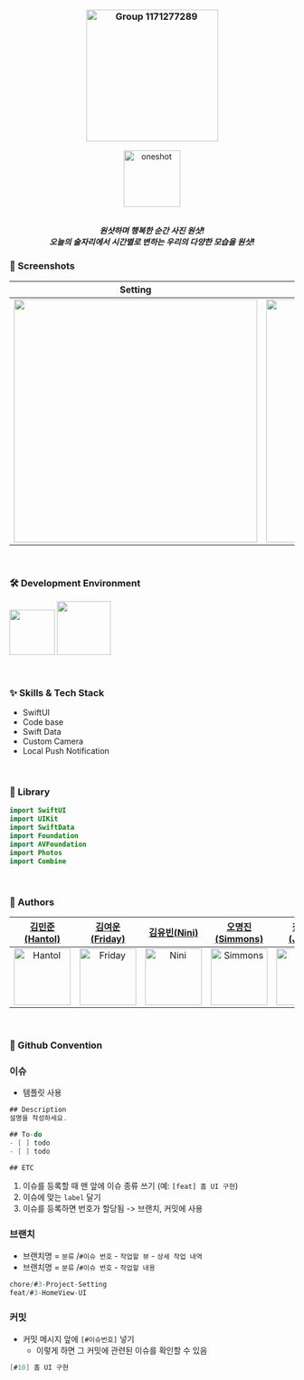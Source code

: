<div align="center"> 
  
### <img width="233" alt="Group 1171277289" src="https://github.com/DeveloperAcademy-POSTECH/2024-MC2-M10-Sandwich/assets/69234788/3eb26531-02e3-423a-bc16-0ed878cbba8d">

<img width="100" alt="oneshot" src="https://github.com/DeveloperAcademy-POSTECH/2024-MC2-M10-Sandwich/assets/69234788/1e0b1c1f-d29d-4ff7-afae-b4ee91f5da3e">

<br/> _**원샷하며 행복한 순간
사진 원샷!**_ <br/>
 _**오늘의 술자리에서 시간별로 변하는
우리의 다양한 모습을 원샷!**_
 
</div>

### 📱 Screenshots
| Setting | Push Notification | Camera | List |
 ------------ | ------------ | ------------ | ------------ |
| <img width="430" src="https://github.com/DeveloperAcademy-POSTECH/2024-MC2-M10-Sandwich/assets/69234788/0c1e36f4-3a91-41d2-8f46-39947c18fb63"> | <img width="430" src="https://github.com/DeveloperAcademy-POSTECH/2024-MC2-M10-Sandwich/assets/69234788/60847d2f-b79e-4f7c-b2c9-af26e97292c9"> | <img width="430" src="https://github.com/DeveloperAcademy-POSTECH/2024-MC2-M10-Sandwich/assets/69234788/00c2d288-322b-4116-9f30-73bf385e06a4"> | <img width="430" src="https://github.com/DeveloperAcademy-POSTECH/2024-MC2-M10-Sandwich/assets/69234788/133edfe7-7d24-47a0-abe6-cbba2019efbd"> |
<br>

### 🛠 Development Environment
<img width="80" src="https://img.shields.io/badge/IOS-17%2B-silver"> <img width="95" src="https://img.shields.io/badge/Xcode-15.3-blue">

<br>

### ✨ Skills & Tech Stack
* SwiftUI
* Code base
* Swift Data
* Custom Camera
* Local Push Notification
<br>

### 🌱 Library
```swift
import SwiftUI
import UIKit
import SwiftData
import Foundation
import AVFoundation
import Photos
import Combine
```
<br>

###  Authors 
| [김민준(Hantol)](https://github.com/thinkySide) | [김여운(Friday)](https://github.com/friday0425) | [김유빈(Nini)](https://github.com/ubeeni) | [오명진(Simmons)](https://github.com/OhMyungJin) | [장종현(Jomir)](https://github.com/jongchang) | [정혜정(Lucia)](https://github.com/DecideJung1221) |
|:---:|:---:|:---:|:---:|:---:|:---:|
|<img width="100" alt="Hantol" src="https://github.com/DeveloperAcademy-POSTECH/2024-MC2-M10-Sandwich/assets/69234788/d9f68889-b5da-4eb4-a986-8b85102d2d04">|<img width="100" alt="Friday" src="https://github.com/DeveloperAcademy-POSTECH/2024-MC2-M10-Sandwich/assets/69234788/9d151b2a-b9e4-4b05-a3a9-c549a6212c24">|<img width="100" alt="Nini" src="https://github.com/DeveloperAcademy-POSTECH/2024-MC2-M10-Sandwich/assets/69234788/ce3dd289-1fbd-4834-824e-bcde40de5d5b">|<img width="100" alt="Simmons" src="https://github.com/DeveloperAcademy-POSTECH/2024-MC2-M10-Sandwich/assets/69234788/d9848150-fc08-4e1b-a3c9-94de53c4cfc2">|<img width="100" alt="Jomir" src="https://github.com/DeveloperAcademy-POSTECH/2024-MC2-M10-Sandwich/assets/69234788/7b241262-96e0-421c-866e-e953183f6699">|<img width="100" alt="Lucia" src="https://github.com/DeveloperAcademy-POSTECH/2024-MC2-M10-Sandwich/assets/69234788/e396a865-e718-435c-af58-a97202d4eabb">|

<br>

### 🔀 Github Convention
### 이슈
- 템플릿 사용
```swift
## Description
설명을 작성하세요.

## To-do
- [ ] todo
- [ ] todo

## ETC
```
1. 이슈를 등록할 때 맨 앞에 이슈 종류 쓰기 (예: `[feat] 홈 UI 구현`)
2. 이슈에 맞는 `label` 달기
3. 이슈를 등록하면 번호가 할당됨 -> 브랜치, 커밋에 사용

### 브랜치
- 브랜치명 = `분류` /`#이슈 번호` - `작업할 뷰` - `상세 작업 내역`
- 브랜치명 = `분류` /`#이슈 번호` - `작업할 내용`
```swift
chore/#3-Project-Setting
feat/#3-HomeView-UI
```

### 커밋
- 커밋 메시지 앞에 `[#이슈번호]` 넣기
  - 이렇게 하면 그 커밋에 관련된 이슈를 확인할 수 있음
```swift
[#10] 홈 UI 구현
```

